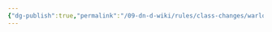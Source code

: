```yaml
---
{"dg-publish":true,"permalink":"/09-dn-d-wiki/rules/class-changes/warlock-eldritch-invocations/"}
---
```

